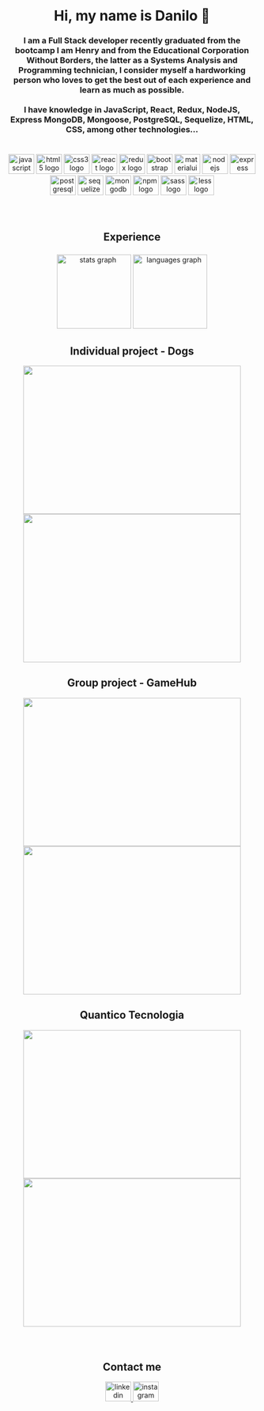 <br clear="both">

<h1 align="center">Hi, my name is Danilo 👋</h1>

###

<h3 align="center">I am a Full Stack developer recently graduated from the bootcamp I am Henry and from the Educational Corporation Without Borders, the latter as a Systems Analysis and Programming technician, I consider myself a hardworking person who loves to get the best out of each experience and learn as much as possible.<br><br>I have knowledge in JavaScript, React, Redux, NodeJS, Express MongoDB, Mongoose, PostgreSQL, Sequelize, HTML, CSS, among other technologies...</h3>

###

<br clear="both">

<div align="center">
  <img src="https://cdn.jsdelivr.net/gh/devicons/devicon/icons/javascript/javascript-original.svg" height="40" width="52" alt="javascript logo"  />
  <img src="https://cdn.jsdelivr.net/gh/devicons/devicon/icons/html5/html5-original.svg" height="40" width="52" alt="html5 logo"  />
  <img src="https://cdn.jsdelivr.net/gh/devicons/devicon/icons/css3/css3-original.svg" height="40" width="52" alt="css3 logo"  />
  <img src="https://cdn.jsdelivr.net/gh/devicons/devicon/icons/react/react-original.svg" height="40" width="52" alt="react logo"  />
  <img src="https://cdn.jsdelivr.net/gh/devicons/devicon/icons/redux/redux-original.svg" height="40" width="52" alt="redux logo"  />
  <img src="https://cdn.jsdelivr.net/gh/devicons/devicon/icons/bootstrap/bootstrap-original.svg" height="40" width="52" alt="bootstrap logo"  />
  <img src="https://cdn.jsdelivr.net/gh/devicons/devicon/icons/materialui/materialui-original.svg" height="40" width="52" alt="materialui logo"  />
  <img src="https://cdn.jsdelivr.net/gh/devicons/devicon/icons/nodejs/nodejs-original.svg" height="40" width="52" alt="nodejs logo"  />
  <img src="https://cdn.jsdelivr.net/gh/devicons/devicon/icons/express/express-original.svg" height="40" width="52" alt="express logo"  />
  <img src="https://cdn.jsdelivr.net/gh/devicons/devicon/icons/postgresql/postgresql-original.svg" height="40" width="52" alt="postgresql logo"  />
  <img src="https://cdn.jsdelivr.net/gh/devicons/devicon/icons/sequelize/sequelize-original.svg" height="40" width="52" alt="sequelize logo"  />
  <img src="https://cdn.jsdelivr.net/gh/devicons/devicon/icons/mongodb/mongodb-original.svg" height="40" width="52" alt="mongodb logo"  />
  <img src="https://cdn.jsdelivr.net/gh/devicons/devicon/icons/npm/npm-original-wordmark.svg" height="40" width="52" alt="npm logo"  />
  <img src="https://cdn.jsdelivr.net/gh/devicons/devicon/icons/sass/sass-original.svg" height="40" width="52" alt="sass logo"  />
  <img src="https://cdn.jsdelivr.net/gh/devicons/devicon/icons/less/less-plain-wordmark.svg" height="40" width="52" alt="less logo"  />
</div>

###

<br clear="both">
<h2 align="center">Experience</h2>

###


<div align="left">
  
</div>

###


<div align="center">
  <img src="https://github-readme-stats.vercel.app/api?hide_title=false&hide_rank=false&show_icons=true&include_all_commits=true&count_private=true&disable_animations=false&theme=dracula&locale=en&hide_border=false&username=Danilo1103" height="150" alt="stats graph"  />
  <img src="https://github-readme-stats.vercel.app/api/top-langs?locale=en&hide_title=false&layout=compact&card_width=320&langs_count=5&theme=dracula&hide_border=false&username=Danilo1103" height="150" alt="languages graph"  />
</div>

###


<div align="center">
  <center>
  <h2>Individual project - Dogs</h2><img width="440x" height="300px" src="https://i.ibb.co/8YwCPtk/Screenshot-19.png"  />
  <img width="440px" height="300px" src="https://i.ibb.co/Gcb13SK/Screenshot-20.png"  /></center>
</div>

<div align="center">
  <center>
  <h2>Group project - GameHub</h2><img width="440x" height="300px" src="https://i.ibb.co/k937gS3/Screenshot-17.png"  />
  <img width="440px" height="300px" src="https://i.ibb.co/4YzQVbB/Screenshot-21.png"  /></center>
</div>

<div align="center">
  <center>
  <h2>Quantico Tecnologia</h2><img width="440x" height="300px" src="https://i.ibb.co/2nR6r5x/Screenshot-18.png"  />
  <img width="440px" height="300px" src="https://i.ibb.co/RzDTKkM/Screenshot-22.png"  /></center>
</div>

###
<br clear="both">
<h2 align="center">Contact me</h2>
<div align="center">
  <a href="https://www.linkedin.com/in/danilo-ib%C3%A1%C3%B1ez-519a4023a/" target="_blank">
    <img src="https://raw.githubusercontent.com/maurodesouza/profile-readme-generator/master/src/assets/icons/social/linkedin/default.svg" width="52" height="40" alt="linkedin logo"  />
  </a>
  <a href="https://www.instagram.com/daniloo0311" target="_blank">
  <img src="https://raw.githubusercontent.com/maurodesouza/profile-readme-generator/master/src/assets/icons/social/instagram/default.svg" width="52" height="40" alt="instagram logo"  />
</div>

###

